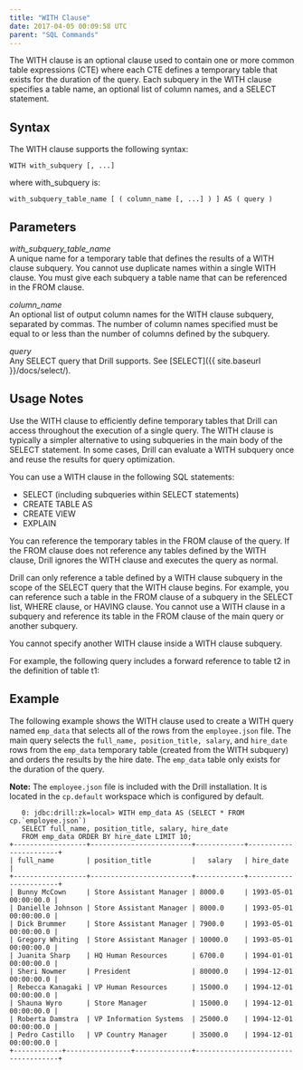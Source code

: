 ```yaml
---
title: "WITH Clause"
date: 2017-04-05 00:09:58 UTC
parent: "SQL Commands"
---
```

The WITH clause is an optional clause used to contain one or more common table
expressions (CTE) where each CTE defines a temporary table that exists for the
duration of the query. Each subquery in the WITH clause specifies a table
name, an optional list of column names, and a SELECT statement.

## Syntax

The WITH clause supports the following syntax:

    WITH with_subquery [, ...]

where with_subquery is:

    with_subquery_table_name [ ( column_name [, ...] ) ] AS ( query ) 

## Parameters

*with_subquery_table_name*  
A unique name for a temporary table that defines the results of a WITH clause
subquery. You cannot use duplicate names within a single WITH clause. You must
give each subquery a table name that can be referenced in the FROM clause.

*column_name*  
An optional list of output column names for the WITH clause subquery,
separated by commas. The number of column names specified must be equal to or
less than the number of columns defined by the subquery.

*query*  
Any SELECT query that Drill supports. See
[SELECT]({{ site.baseurl }}/docs/select/).

## Usage Notes

Use the WITH clause to efficiently define temporary tables that Drill can
access throughout the execution of a single query. The WITH clause is
typically a simpler alternative to using subqueries in the main body of the
SELECT statement. In some cases, Drill can evaluate a WITH subquery once and
reuse the results for query optimization.

You can use a WITH clause in the following SQL statements:

  * SELECT (including subqueries within SELECT statements)  
  * CREATE TABLE AS
  * CREATE VIEW
  * EXPLAIN

You can reference the temporary tables in the FROM clause of the query. If the
FROM clause does not reference any tables defined by the WITH clause, Drill
ignores the WITH clause and executes the query as normal.

Drill can only reference a table defined by a WITH clause subquery in the
scope of the SELECT query that the WITH clause begins. For example, you can
reference such a table in the FROM clause of a subquery in the SELECT list,
WHERE clause, or HAVING clause. You cannot use a WITH clause in a subquery and
reference its table in the FROM clause of the main query or another subquery.

You cannot specify another WITH clause inside a WITH clause subquery.

For example, the following query includes a forward reference to table t2 in
the definition of table t1:

## Example

The following example shows the WITH clause used to create a WITH query named
`emp_data` that selects all of the rows from the `employee.json` file. The
main query selects the `full_name, position_title, salary`, and `hire_date`
rows from the `emp_data` temporary table (created from the WITH subquery) and
orders the results by the hire date. The `emp_data` table only exists for the
duration of the query.

**Note:** The `employee.json` file is included with the Drill installation. It is located in the `cp.default` workspace which is configured by default. 

       0: jdbc:drill:zk=local> WITH emp_data AS (SELECT * FROM cp.`employee.json`) 
       SELECT full_name, position_title, salary, hire_date 
       FROM emp_data ORDER BY hire_date LIMIT 10;
    +------------------+-------------------------+------------+-----------------------+
    | full_name        | position_title          |   salary   | hire_date             |
    +------------------+-------------------------+------------+-----------------------+
    | Bunny McCown     | Store Assistant Manager | 8000.0     | 1993-05-01 00:00:00.0 |
    | Danielle Johnson | Store Assistant Manager | 8000.0     | 1993-05-01 00:00:00.0 |
    | Dick Brummer     | Store Assistant Manager | 7900.0     | 1993-05-01 00:00:00.0 |
    | Gregory Whiting  | Store Assistant Manager | 10000.0    | 1993-05-01 00:00:00.0 |
    | Juanita Sharp    | HQ Human Resources      | 6700.0     | 1994-01-01 00:00:00.0 |
    | Sheri Nowmer     | President               | 80000.0    | 1994-12-01 00:00:00.0 |
    | Rebecca Kanagaki | VP Human Resources      | 15000.0    | 1994-12-01 00:00:00.0 |
    | Shauna Wyro      | Store Manager           | 15000.0    | 1994-12-01 00:00:00.0 |
    | Roberta Damstra  | VP Information Systems  | 25000.0    | 1994-12-01 00:00:00.0 |
    | Pedro Castillo   | VP Country Manager      | 35000.0    | 1994-12-01 00:00:00.0 |
    +------------+----------------+--------------+------------------------------------+
